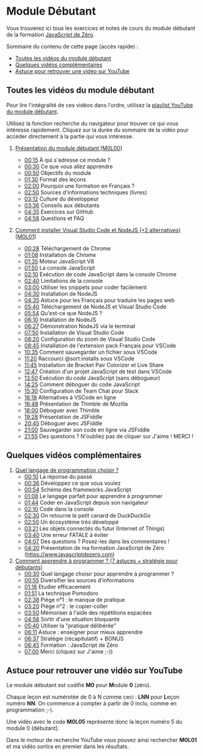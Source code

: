 # Module Débutant

Vous trouverez ici tous les exercices et notes de cours du module débutant de la formation [JavaScript de Zéro](https://www.javascriptdezero.com).

Sommaire du contenu de cette page (accès rapide) :

- [Toutes les vidéos du module débutant](#toutes-les-vidéos-du-module-débutant)
- [Quelques vidéos complémentaires](#quelques-vidéos-complémentaires)
- [Astuce pour retrouver une vidéo sur YouTube](#astuce-pour-retrouver-une-vidéo-sur-YouTube)

## Toutes les vidéos du module débutant

Pour lire l'intégralité de ces vidéos dans l'ordre, utilisez la [playlist YouTube du module débutant](https://www.youtube.com/watch?v=JeqZNiAhnlE&list=PLyj4q0fkISxAPXLZqNq5gCKcCVLBqL9nB).

Utilisez la fonction recherche du navigateur pour trouver ce qui vous intéresse rapidement. Cliquez sur la durée du sommaire de la vidéo pour accéder directement à la partie qui vous intéresse.

1. [Présentation du module débutant [M0L00]](https://www.youtube.com/watch?v=JeqZNiAhnlE)
    - [00:15](https://www.youtube.com/watch?v=JeqZNiAhnlE&t=15s) À qui s'adresse ce module ?
    - [00:30](https://www.youtube.com/watch?v=JeqZNiAhnlE&t=30s) Ce que vous allez apprendre
    - [00:50](https://www.youtube.com/watch?v=JeqZNiAhnlE&t=50s) Objectifs du module
    - [01:30](https://www.youtube.com/watch?v=JeqZNiAhnlE&t=90s) Format des leçons
    - [02:00](https://www.youtube.com/watch?v=JeqZNiAhnlE&t=120s) Pourquoi une formation en Français ?
    - [02:50](https://www.youtube.com/watch?v=JeqZNiAhnlE&t=170s) Sources d'informations techniques (livres)
    - [03:12](https://www.youtube.com/watch?v=JeqZNiAhnlE&t=192s) Culture du développeur
    - [03:36](https://www.youtube.com/watch?v=JeqZNiAhnlE&t=216s) Conseils aux débutants
    - [04:35](https://www.youtube.com/watch?v=JeqZNiAhnlE&t=275s) Exercices sur GitHub
    - [04:58](https://www.youtube.com/watch?v=JeqZNiAhnlE&t=298s) Questions et FAQ

2. [Comment installer Visual Studio Code et NodeJS (+2 alternatives) [M0L01]](https://www.youtube.com/watch?v=ig9EOn17vFM)
    - [00:28](https://www.youtube.com/watch?v=ig9EOn17vFM&t=28s) Téléchargement de Chrome
    - [01:08](https://www.youtube.com/watch?v=ig9EOn17vFM&t=68s) Installation de Chrome
    - [01:35](https://www.youtube.com/watch?v=ig9EOn17vFM&t=95s) Moteur JavaScript V8
    - [01:50](https://www.youtube.com/watch?v=ig9EOn17vFM&t=110s) La console JavaScript
    - [02:10](https://www.youtube.com/watch?v=ig9EOn17vFM&t=130s) Exécution de code JavaScript dans la console Chrome
    - [02:40](https://www.youtube.com/watch?v=ig9EOn17vFM&t=160s) Limitations de la console
    - [03:00](https://www.youtube.com/watch?v=ig9EOn17vFM&t=180s) Utiliser les snippets pour coder facilement
    - [04:30](https://www.youtube.com/watch?v=ig9EOn17vFM&t=270s) Installation de NodeJS
    - [04:35](https://www.youtube.com/watch?v=ig9EOn17vFM&t=275s) Astuce pour les Français pour traduire les pages web
    - [05:40](https://www.youtube.com/watch?v=ig9EOn17vFM&t=340s) Téléchargement de NodeJS et Visual Studio Code
    - [05:54](https://www.youtube.com/watch?v=ig9EOn17vFM&t=354s) Qu'est-ce que NodeJS ?
    - [06:10](https://www.youtube.com/watch?v=ig9EOn17vFM&t=370s) Installation de NodeJS
    - [06:27](https://www.youtube.com/watch?v=ig9EOn17vFM&t=387s) Démonstration NodeJS via le terminal
    - [07:50](https://www.youtube.com/watch?v=ig9EOn17vFM&t=470s) Installation de Visual Studio Code
    - [08:20](https://www.youtube.com/watch?v=ig9EOn17vFM&t=500s) Configuration du zoom de Visual Studio Code
    - [08:45](https://www.youtube.com/watch?v=ig9EOn17vFM&t=525s) Installation de l'extension pack Français pour VSCode
    - [10:35](https://www.youtube.com/watch?v=ig9EOn17vFM&t=635s) Comment sauvegarder un fichier sous VSCode
    - [11:20](https://www.youtube.com/watch?v=ig9EOn17vFM&t=680s) Raccourci @sort:installs sous VSCode
    - [11:45](https://www.youtube.com/watch?v=ig9EOn17vFM&t=705s) Installation de Bracket Pair Colorizer et Live Share
    - [12:47](https://www.youtube.com/watch?v=ig9EOn17vFM&t=767s) Création d'un projet JavaScript de test dans VSCode
    - [13:50](https://www.youtube.com/watch?v=ig9EOn17vFM&t=830s) Exécution du code JavaScript (sans débogueur)
    - [14:25](https://www.youtube.com/watch?v=ig9EOn17vFM&t=865s) Comment déboguer du code JavaScript
    - [15:30](https://www.youtube.com/watch?v=ig9EOn17vFM&t=930s) Configuration de Team Chat pour Slack
    - [16:18](https://www.youtube.com/watch?v=ig9EOn17vFM&t=978s) Alternatives à VSCode en ligne
    - [16:48](https://www.youtube.com/watch?v=ig9EOn17vFM&t=1008s) Présentation de Thimble de Mozilla
    - [18:00](https://www.youtube.com/watch?v=ig9EOn17vFM&t=1080s) Déboguer avec Thimble
    - [19:28](https://www.youtube.com/watch?v=ig9EOn17vFM&t=1168s) Présentation de JSFiddle
    - [20:45](https://www.youtube.com/watch?v=ig9EOn17vFM&t=1245s) Déboguer avec JSFiddle
    - [21:00](https://www.youtube.com/watch?v=ig9EOn17vFM&t=1260s) Sauvegarder son code en ligne via JSFiddle
    - [21:55](https://www.youtube.com/watch?v=ig9EOn17vFM&t=1315s) Des questions ? N'oubliez pas de cliquer sur J'aime ! MERCI !

## Quelques vidéos complémentaires

1. [Quel langage de programmation choisir ?](https://www.youtube.com/watch?v=boAGXUq6ENU)
    - [00:10](https://www.youtube.com/watch?v=boAGXUq6ENU&t=10s) La réponse du passé
    - [00:36](https://www.youtube.com/watch?v=boAGXUq6ENU&t=36s) Développez ce que vous voulez
    - [00:54](https://www.youtube.com/watch?v=boAGXUq6ENU&t=54s) Schéma des frameworks JavaScript
    - [01:08](https://www.youtube.com/watch?v=boAGXUq6ENU&t=68s) Le langage parfait pour apprendre à programmer
    - [01:44](https://www.youtube.com/watch?v=boAGXUq6ENU&t=104s) Coder en JavaScript depuis son navigateur
    - [02:10](https://www.youtube.com/watch?v=boAGXUq6ENU&t=130s) Code dans la console
    - [02:30](https://www.youtube.com/watch?v=boAGXUq6ENU&t=150s) On retourne le petit canard de DuckDuckGo
    - [02:50](https://www.youtube.com/watch?v=boAGXUq6ENU&t=170s) Un écosystème très développé
    - [03:21](https://www.youtube.com/watch?v=boAGXUq6ENU&t=201s) Les objets connectés du futur (Internet of Things)
    - [03:40](https://www.youtube.com/watch?v=boAGXUq6ENU&t=220s) Une erreur FATALE à éviter
    - [04:07](https://www.youtube.com/watch?v=boAGXUq6ENU&t=247s) Des questions ? Posez-les dans les commentaires !
    - [04:20](https://www.youtube.com/watch?v=boAGXUq6ENU&t=260s) Présentation de ma formation JavaScript de Zéro (https://www.javascriptdezero.com)
2. [Comment apprendre à programmer ? (7 astuces + stratégie pour débutants)](https://www.youtube.com/watch?v=LtsubKU8dzA)
    - [00:30](https://www.youtube.com/watch?v=LtsubKU8dzA&t=30s) Quel langage choisir pour apprendre à programmer ?
    - [00:55](https://www.youtube.com/watch?v=LtsubKU8dzA&t=55s) Diversifier les sources d'informations
    - [01:18](https://www.youtube.com/watch?v=LtsubKU8dzA&t=78s) Etudier efficacement
    - [01:51](https://www.youtube.com/watch?v=LtsubKU8dzA&t=111s) La technique Pomodoro
    - [02:38](https://www.youtube.com/watch?v=LtsubKU8dzA&t=158s) Piège n°1 : le manque de pratique
    - [03:20](https://www.youtube.com/watch?v=LtsubKU8dzA&t=200s) Piège n°2 : le copier-coller
    - [03:50](https://www.youtube.com/watch?v=LtsubKU8dzA&t=230s) Mémoriser à l'aide des répétitions espacées
    - [04:58](https://www.youtube.com/watch?v=LtsubKU8dzA&t=298s) Sortir d'une situation bloquante
    - [05:40](https://www.youtube.com/watch?v=LtsubKU8dzA&t=340s) Utiliser la "pratique délibérée"
    - [06:11](https://www.youtube.com/watch?v=LtsubKU8dzA&t=371s) Astuce : enseigner pour mieux apprendre
    - [06:37](https://www.youtube.com/watch?v=LtsubKU8dzA&t=397s) Stratégie (récapitulatif) + BONUS
    - [06:45](https://www.youtube.com/watch?v=LtsubKU8dzA&t=405s) Formation : JavaScript de Zéro
    - [07:00](https://www.youtube.com/watch?v=LtsubKU8dzA&t=420s) Merci (cliquez sur J'aime ;-))

## Astuce pour retrouver une vidéo sur YouTube

Le module débutant est codifié **M0** pour **M**odule **0** (zéro).

Chaque leçon est numérotée de 0 à N comme ceci : **LNN** pour **L**eçon numéro **NN**. On commence à compter à partir de 0 inclu, comme en programmation ;-).

Une vidéo avec le code **M0L05** représente donc la leçon numéro 5 du module 0 (débutant).

Dans le moteur de recherche YouTube vous pouvez ainsi rechercher **M0L01** et ma vidéo sortira en premier dans les résultats.